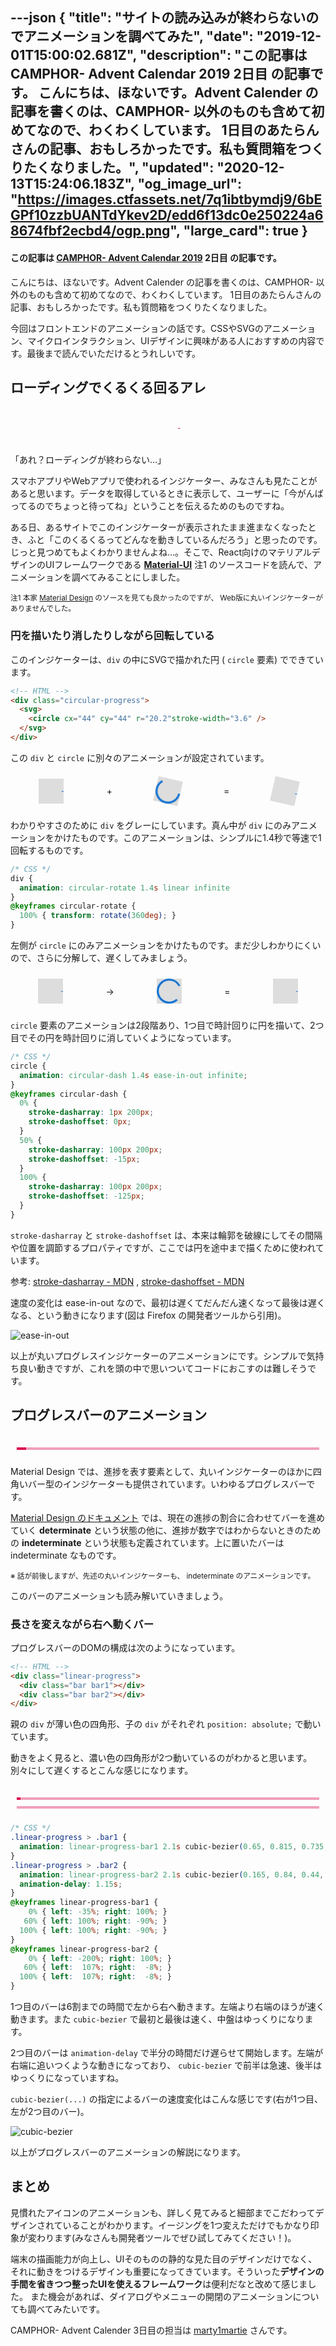 ---json
{
  "title": "サイトの読み込みが終わらないのでアニメーションを調べてみた",
  "date": "2019-12-01T15:00:02.681Z",
  "description": "この記事は CAMPHOR- Advent Calendar 2019 2日目 の記事です。  こんにちは、ほないです。Advent Calender の記事を書くのは、CAMPHOR- 以外のものも含めて初めてなので、わくわくしています。 1日目のあたらんさんの記事、おもしろかったです。私も質問箱をつくりたくなりました。",
  "updated": "2020-12-13T15:24:06.183Z",
  "og_image_url": "https://images.ctfassets.net/7q1ibtbymdj9/6bEGPf10zzbUANTdYkev2D/edd6f13dc0e250224a68674fbf2ecbd4/ogp.png",
  "large_card": true
}
---

#### この記事は [CAMPHOR- Advent Calendar 2019](http://advent.camph.net/) **2日目** の記事です。

こんにちは、ほないです。Advent Calender の記事を書くのは、CAMPHOR- 以外のものも含めて初めてなので、わくわくしています。
1日目のあたらんさんの記事、おもしろかったです。私も質問箱をつくりたくなりました。

今回はフロントエンドのアニメーションの話です。CSSやSVGのアニメーション、マイクロインタラクション、UIデザインに興味がある人におすすめの内容です。最後まで読んでいただけるとうれしいです。

## ローディングでくるくる回るアレ

<div class="component-box">
  <div class="circular-progress secondary indeterminate">
    <svg viewBox="22 22 44 44">
      <circle cx="44" cy="44" r="20.2" fill="none" stroke-width="3.6"></circle>
    </svg>
  </div>
</div>

「あれ？ローディングが終わらない…」

スマホアプリやWebアプリで使われるインジケーター、みなさんも見たことがあると思います。データを取得しているときに表示して、ユーザーに「今がんばってるのでちょっと待ってね」ということを伝えるためのものですね。

ある日、あるサイトでこのインジケーターが表示されたまま進まなくなったとき、ふと「このくるくるってどんなを動きしているんだろう」と思ったのです。
じっと見つめてもよくわかりませんよね…。そこで、React向けのマテリアルデザインのUIフレームワークである [**Material-UI**](https://material-ui.com/) 注1 のソースコードを読んで、アニメーションを調べてみることにしました。

<small>注1 本家 [Material Design](https://material.io/) のソースを見ても良かったのですが、 Web版に丸いインジケーターがありませんでした。</small>

### 円を描いたり消したりしながら回転している

このインジケーターは、`div` の中にSVGで描かれた円 ( `circle` 要素) でできています。
```html
<!-- HTML -->
<div class="circular-progress">
  <svg>
    <circle cx="44" cy="44" r="20.2"stroke-width="3.6" />
  </svg>
</div>
```
この `div` と `circle` に別々のアニメーションが設定されています。

  <div class="component-box">
  <div class="circular-progress primary indeterminate" style="background-color: #ddd; animation: none;">
      <svg viewBox="22 22 44 44">
        <circle cx="44" cy="44" r="20.2" fill="none" stroke-width="3.6"></circle>
      </svg>
    </div>
    <span>+</span>
    <div class="circular-progress primary indeterminate" style="background-color: #ddd;">
      <svg viewBox="22 22 44 44">
        <circle cx="44" cy="44" r="20.2" fill="none" stroke-width="3.6" style="animation: none;"></circle>
      </svg>
    </div>
    <span>=</span>
    <div class="circular-progress primary indeterminate" style="background-color: #ddd;">
      <svg viewBox="22 22 44 44">
        <circle cx="44" cy="44" r="20.2" fill="none" stroke-width="3.6"></circle>
      </svg>
    </div>
  </div>

わかりやすさのために `div` をグレーにしています。真ん中が `div` にのみアニメーションをかけたものです。このアニメーションは、シンプルに1.4秒で等速で1回転するものです。

```css
/* CSS */
div {
  animation: circular-rotate 1.4s linear infinite
}
@keyframes circular-rotate {
  100% { transform: rotate(360deg); }
}
```

左側が `circle` にのみアニメーションをかけたものです。まだ少しわかりにくいので、さらに分解して、遅くしてみましょう。

  <div class="component-box">
    <div class="circular-progress primary indeterminate" style="background-color: #ddd; animation: none;">
      <svg viewBox="22 22 44 44">
        <circle cx="44" cy="44" r="20.2" fill="none" stroke-width="3.6"
          style="animation: circular-dash-1 2s ease-in infinite"></circle>
      </svg>
    </div>
    <span>→</span>
    <div class="circular-progress primary indeterminate" style="background-color: #ddd; animation: none;">
      <svg viewBox="22 22 44 44">
        <circle cx="44" cy="44" r="20.2" fill="none" stroke-width="3.6"
          style="animation: circular-dash-2 2s ease-out infinite"></circle>
      </svg>
    </div>
    <span>=</span>
    <div class="circular-progress primary indeterminate" style="background-color: #ddd; animation: none;">
      <svg viewBox="22 22 44 44">
        <circle cx="44" cy="44" r="20.2" fill="none" stroke-width="3.6"
          style="animation: circular-dash 4s ease-in-out infinite"></circle>
      </svg>
    </div>
  </div>

`circle` 要素のアニメーションは2段階あり、1つ目で時計回りに円を描いて、2つ目でその円を時計回りに消していくようになっています。
```css
/* CSS */
circle {
  animation: circular-dash 1.4s ease-in-out infinite;
}
@keyframes circular-dash {
  0% {
    stroke-dasharray: 1px 200px;
    stroke-dashoffset: 0px;
  }
  50% {
    stroke-dasharray: 100px 200px;
    stroke-dashoffset: -15px;
  }
  100% {
    stroke-dasharray: 100px 200px;
    stroke-dashoffset: -125px;
  }
}
```
`stroke-dasharray` と `stroke-dashoffset` は、本来は輪郭を破線にしてその間隔や位置を調節するプロパティですが、ここでは円を途中まで描くために使われています。

参考: [stroke-dasharray - MDN](https://developer.mozilla.org/en-US/docs/Web/SVG/Attribute/stroke-dasharray) , [stroke-dashoffset - MDN](https://developer.mozilla.org/en-US/docs/Web/SVG/Attribute/stroke-dashoffset)

速度の変化は ease-in-out なので、最初は遅くてだんだん速くなって最後は遅くなる、という動きになります(図は Firefox の開発者ツールから引用)。

![ease-in-out](//images.ctfassets.net/7q1ibtbymdj9/6lnGf0xZGpgtPAWD1Qv4vu/4cc67763396a9b942d41509c50ebc960/ease-in-out.png)

以上が丸いプログレスインジケーターのアニメーションにです。シンプルで気持ち良い動きですが、これを頭の中で思いついてコードにおこすのは難しそうです。

## プログレスバーのアニメーション

  <div class="component-box">
    <div class="linear-progress indeterminate secondary">
      <div class="bar bar1"></div>
      <div class="bar bar2"></div>
    </div>
  </div>

Material Design では、進捗を表す要素として、丸いインジケーターのほかに四角いバー型のインジケーターも提供されています。いわゆるプログレスバーです。

[Material Design のドキュメント](https://material.io/components/progress-indicators/) では、現在の進捗の割合に合わせてバーを進めていく **determinate** という状態の他に、進捗が数字ではわからないときのための **indeterminate** という状態も定義されています。上に置いたバーは indeterminate なものです。

<small>※ 話が前後しますが、先述の丸いインジケーターも、 indeterminate のアニメーションです。</small>

このバーのアニメーションも読み解いていきましょう。

### 長さを変えながら右へ動くバー

プログレスバーのDOMの構成は次のようになっています。

```html
<!-- HTML -->
<div class="linear-progress">
  <div class="bar bar1"></div>
  <div class="bar bar2"></div>
</div>
```

親の `div` が薄い色の四角形、子の `div` がそれぞれ `position: absolute;` で動いています。

動きをよく見ると、濃い色の四角形が2つ動いているのがわかると思います。別々にして遅くするとこんな感じになります。

  <div class="component-box column">
    <div class="linear-progress indeterminate secondary">
      <div class="bar bar1" style="animation-duration: 5s;"></div>
    </div>
    <div class="linear-progress indeterminate secondary">
      <div class="bar bar2" style="animation-duration: 5s; animation-delay: 2.5s;"></div>
    </div>
  </div>

```css
/* CSS */
.linear-progress > .bar1 {
  animation: linear-progress-bar1 2.1s cubic-bezier(0.65, 0.815, 0.735, 0.395) infinite;
}
.linear-progress > .bar2 {
  animation: linear-progress-bar2 2.1s cubic-bezier(0.165, 0.84, 0.44, 1) infinite;
  animation-delay: 1.15s;
}
@keyframes linear-progress-bar1 {
    0% { left: -35%; right: 100%; }
   60% { left: 100%; right: -90%; }
  100% { left: 100%; right: -90%; }
}
@keyframes linear-progress-bar2 {
    0% { left: -200%; right: 100%; }
   60% { left:  107%; right:  -8%; }
  100% { left:  107%; right:  -8%; }
}
```

1つ目のバーは6割までの時間で左から右へ動きます。左端より右端のほうが速く動きます。また `cubic-bezier` で最初と最後は速く、中盤はゆっくりになります。

2つ目のバーは `animation-delay` で半分の時間だけ遅らせて開始します。左端が右端に追いつくような動きになっており、 `cubic-bezier` で前半は急速、後半はゆっくりになっていますね。

`cubic-bezier(...)` の指定によるバーの速度変化はこんな感じです(右が1つ目、左が2つ目のバー)。

![cubic-bezier](//images.ctfassets.net/7q1ibtbymdj9/3xUNguGEVBpX3eLcRi4T4b/a220d73d4756c360f85e1fb64f4429d3/cubic-bezier.png)

以上がプログレスバーのアニメーションの解説になります。

## まとめ

見慣れたアイコンのアニメーションも、詳しく見てみると細部までこだわってデザインされていることがわかります。イージングを1つ変えただけでもかなり印象が変わります(みなさんも開発者ツールでぜひ試してみてください！)。

端末の描画能力が向上し、UIそのものの静的な見た目のデザインだけでなく、それに動きをつけるデザインも重要になってきています。そういった**デザインの手間を省きつつ整ったUIを使えるフレームワーク**は便利だなと改めて感じました。
また機会があれば、ダイアログやメニューの開閉のアニメーションについても調べてみたいです。

CAMPHOR- Advent Calender 3日目の担当は [marty1martie](https://skstmsk-portfolio.firebaseapp.com/) さんです。

  <style>
    .component-box {
      --primary: #1976d2;
      --secondary: #dc004e;
      --primary-trans: rgb(167, 202, 237);
      --secondary-trans: rgb(241, 158, 187);
      display: flex;
      justify-content: space-around;
      padding: 10px;
      align-items: center;
    }

    .component-box.column {
      flex-flow: column nowrap;
    }

    .circular-progress {
      width: 40px;
      height: 40px;
      display: 'inline-block';
    }

    .circular-progress.indeterminate {
      animation: circular-rotate 1.4s linear infinite
    }

    .circular-progress svg {
      display: block;
    }

    .circular-progress.primary circle {
      stroke: var(--primary);
    }
    .circular-progress.secondary circle {
      stroke: var(--secondary);
    }

    .circular-progress.indeterminate circle {
      animation: circular-dash 1.4s ease-in-out infinite;
      stroke-dasharray: 80px 200px;
      stroke-dashoffset: 0px;
    }

    @keyframes circular-rotate {
      100% {
        transform: rotate(360deg);
      }
    }

    @keyframes circular-dash {
      0% {
        stroke-dasharray: 1px 200px;
        stroke-dashoffset: 0px;
      }

      50% {
        stroke-dasharray: 100px 200px;
        stroke-dashoffset: -15px;
      }

      100% {
        stroke-dasharray: 100px 200px;
        stroke-dashoffset: -125px;
      }
    }

    @keyframes circular-dash-1 {
      0% {
        stroke-dasharray: 1px 200px;
        stroke-dashoffset: 0px;
      }

      100% {
        stroke-dasharray: 100px 200px;
        stroke-dashoffset: -15px;
      }
    }

    @keyframes circular-dash-2 {
      0% {
        stroke-dasharray: 100px 200px;
        stroke-dashoffset: -15px;
      }

      100% {
        stroke-dasharray: 100px 200px;
        stroke-dashoffset: -125px;
      }
    }

    .linear-progress {
      height: 4px;
      width: 100%;
      margin-top: 10px;
      overflow: hidden;
      position: relative;
    }

    .linear-progress.primary {
      background-color: var(--primary-trans);
    }

    .linear-progress.secondary {
      background-color: var(--secondary-trans);
    }

    .linear-progress > .bar {
      top: 0;
      left: 0;
      width: 100%;
      bottom: 0;
      position: absolute;
      transition: transform 0.2s linear;
      transform-origin: left;
    }

    .linear-progress.primary > .bar {
      background-color: var(--primary);
    }

    .linear-progress.secondary > .bar {
      background-color: var(--secondary);
    }

    .linear-progress > .bar.bar1 {
      width: auto;
      animation: MuiLinearProgress-keyframes-indeterminate1 2.1s cubic-bezier(0.65, 0.815, 0.735, 0.395) infinite;
    }

    .linear-progress > .bar.bar2 {
      width: auto;
      animation: MuiLinearProgress-keyframes-indeterminate2 2.1s cubic-bezier(0.165, 0.84, 0.44, 1) infinite;
      animation-delay: 1.15s;
    }

    @keyframes MuiLinearProgress-keyframes-indeterminate1 {
      0% {
        left: -35%;
        right: 100%;
      }

      60% {
        left: 100%;
        right: -90%;
      }

      100% {
        left: 100%;
        right: -90%;
      }
    }

    @keyframes MuiLinearProgress-keyframes-indeterminate2 {
      0% {
        left: -200%;
        right: 100%;
      }

      60% {
        left: 107%;
        right: -8%;
      }

      100% {
        left: 107%;
        right: -8%;
      }
    }

    @keyframes linear-1-1 {

    }
  </style>

